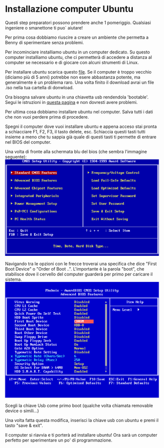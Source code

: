 # Installazione computer Ubuntu
Questi step preparatori possono prendere anche 1 pomeriggio. Qualsiasi ingeniere o smanettone ti puo` aiutare!

Per prima cosa dobbiamo riuscire a creare un ambiente che permetta a Benny di sperimentare senza problemi.

Per incominciare installiamo ubuntu in un computer dedicato. Su questo computer installiamo ubuntu, che ci permetterà di accedere a distanza al computer se necessario e di giocare con alcuni strumenti di Linux.

Per installare ubuntu scarica questo [file](www.ubuntu.com/download/desktop).
Se il computer è troppo vecchio (diciamo più di 5 anni) potrebbe non esere abbastanza potente, ma generalmente è un problema raro. Una volta finito il download avrai un file .iso nella tua cartella di donwload.

Ora bisogna salvare ubuntu in una chiavetta usb rendendola 'bootable'. Segui le istruzioni in [questa pagina](http://www.ubuntu.com/download/desktop/create-a-usb-stick-on-windows) e non dovresti avere problemi.

Per ultima cosa dobbiamo installare ubuntu nel computer. Salva tutti i dati che non vuoi perdere prima di procedere.

Spegni il computer dove vuoi installare ubuntu e appena acceso stai pronta a schiacciare F1, F2, F3, il tasto delete, esc. Schiaccia questi tasti tutti insieme a meno che tu sappia già quale di questi tasti ti permette di entrare nel BIOS del computer.

Una volta di fronte alla schermata blu del bios (che sembra l'immagine seguente):
![BiosImage](images/bios.png)

Navigando tra le opzioni con le frecce troverai una specifica che dice "First Boot Device" o "Order of Boot ..". L'importante è la parola "boot", che stabilisce dove il cervello del computer guarderà per primo per caricare il sistema.
![BiosOptions](images/bios2.png)

Scegli la chiave Usb come primo boot (qualche volta chiamata removable device o simili...)

Una volta fatta questa modifica, inserisci la chiave usb con ubuntu e premi il tasto "save & exit".

Il computer si riavvia e ti porterà ad installare ubuntu! Ora sarà un computer perfetto per sperimentare un po' di programmazione. 